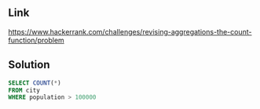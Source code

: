 ## Link

https://www.hackerrank.com/challenges/revising-aggregations-the-count-function/problem

## Solution 

```sql
SELECT COUNT(*)
FROM city
WHERE population > 100000
```